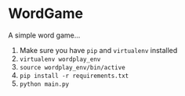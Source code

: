 # WordGame
A simple word game...

1. Make sure you have ```pip``` and ```virtualenv``` installed 
2. ```virtualenv wordplay_env```
3. ```source wordplay_env/bin/active```
4. ```pip install -r requirements.txt```
5. ```python main.py```